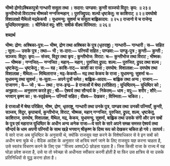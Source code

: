 **भीष्मो द्रोणोऽश्बिकापुत्रो गान्धारी ससुता तथा ।** **सदारा: पाण्डवा: कुन्ती सञ्जयो विदुर: कृप: ॥ २३॥** **कुन्तीभोजो विराटश्च भीष्मको नग्नजिन्महान् ।** **पुरुजिद्द्रुपद: शल्यो धृष्टकेतु: स काशिराट् ॥ २॥** **दमघोषो विशालाक्षो मैथिलो मद्रकेकयौ ।** **युधामन्यु: सुशर्मा च ससुता बाह्लिकादय: ॥ २५॥** **राजानो ये च राजेन्द्र युधिष्ठिरमनुव्रता: ।** **श्रीनिकेतं वपु: शौरे: सषीकं वीक्ष्य विस्मिता: ॥ २६॥** 

**शब्दार्थ** 

**भीष्म: द्रोण: अश्बिका-पुत्र:—** **भीष्म, द्रोण तथा अश्बिका के पुत्र (धृतराष्ट्र)** **; गान्धारी—** **गान्धारी** **; स—** **सहित** **; सुता:—** **उसके** **पुत्र** **; तथा—** **भी** **; स-दारा:—** **पत्नियों सहित** **; पाण्डवा:—** **पाण्डु-पुत्र** **; कुन्ती—** **कुन्ती** **; सञ्जय: विदुर: कृप:—** **संजय, विदुर तथा** **कृप** **; कुन्तीभोज: विराट: च—** **कुन्तीभोज तथा विराट** **; भीष्मक:—** **भीष्मक** **; नग्नजित्—** **नग्नजित** **; महान्—** **महान्** **; पुरुजित्** **द्रुपद: शल्य:—** **पुरुजित, द्रुपद तथा शल्य** **; धृष्टकेतु:—** **धृष्टकेतु** **; स:—** **वह** **; काशि-राट्—** **काशी का राजा** **; दमघोष:** **विशालाक्ष:—** **दमघोष तथा विशालाक्ष** **; मैथिल:—** **मिथिलाराज** **; मद्र-केकयौ—** **मद्र तथा केकय के राजा** **; युधामन्यु: सुशर्मा** **च—** **युधामन्यु तथा सुशर्मा** **; स-सुता:—** **अपने पुत्रों समेत** **; बाह्लिक-आदय:—** **बाह्लिक तथा अन्य** **; राजान:—** **राजागण** **; ये—** **जो** **;** **च—** **तथा** **; राज-इन्द्र—** **हे राजाओं में श्रेष्ठ (परीक्षित)** **; युधिष्ठिरम्—** **युधिष्ठिर को** **; अनुव्रता:—** **अनुसरण करते हुए** **; श्री—** **ऐश्वर्य** **तथा सौन्दर्य के** **; निकेतम्—** **धाम** **; वपु:—** **शरीर** **; शौरे:—** **भगवान् कृष्ण का** **; स-स्तृईकम्—** **पत्नियों सहित** **; वीक्ष्य—** **देखकर** **;** **विस्मिता:—** **चकित।** **.** 

**हे राजाओं में श्रेष्ठ परिक्षित, भीष्म, द्रोण, धृतराष्ट्र, गान्धारी तथा उनके पुत्र, पाण्डव तथा** **उनकी पत्नियाँ, कुन्ती, सञ्जय, विदुर, कृपाचार्य, कुन्तीभोज, विराट, भीष्मक, महान् नग्नजित,** **पुरुजित, द्रुपद, शल्य, धृष्टकेतु, काशिराज, दमघोष, विशालाक्ष, मैथिल, मद्र, केकय,** **युधामन्यु, सुशर्मा, बाह्लिक तथा उसके संगी और उन सबों के पुत्र एवं महाराज युधिष्ठिर के** **अधीन अन्य अनेक राजा—ये सारे के सारे अपने समक्ष समस्त ऐश्वर्य तथा सौन्दर्य के धाम** **अपनी पत्नियों के साथ खड़े भगवान् श्रीकृष्ण के दिव्य रूप को देखकर चकित हो गये।** **तात्पर्य :** ये सारे राजा अब युधिष्ठिर के अनुयायी थे, क्योंकि राजसूय यज्ञ करने के विशेषाधिकार से वे इन सबों को अधीन बना चुके थे। वैदिक आदेश के अनुसार जो क्षत्रिय स्वर्ग जाने के लिए राजसूय यज्ञ करना चाहता है, उसे स्वतंत्र विचरण करने के लिए एक ''विजय अश्वÓÓ छोडऩा पड़ता है। जिस किसी राजा के राज्य में यह घोड़ा प्रवेश करता है, उसे या तो स्वेच्छा से अधीनता स्वीकार करनी होती है या फिर उस क्षत्रिय से या उसके प्रतिनिधियों से युद्ध करना होता है।  